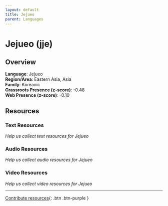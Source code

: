 ```yaml
---
layout: default
title: Jejueo
parent: Languages
---
```


# Jejueo (jje)

## Overview

**Language**: Jejueo  
**Region/Area**: Eastern Asia, Asia  
**Family**: Koreanic  
**Grassroots Presence (z-score)**: -0.48  
**Web Presence (z-score)**: -0.10  

## Resources

### Text Resources
*Help us collect text resources for Jejueo*

### Audio Resources
*Help us collect audio resources for Jejueo*

### Video Resources
*Help us collect video resources for Jejueo*

---

[Contribute resources](https://forms.office.com/e/1SfLJx3u1r){: .btn .btn-purple }
